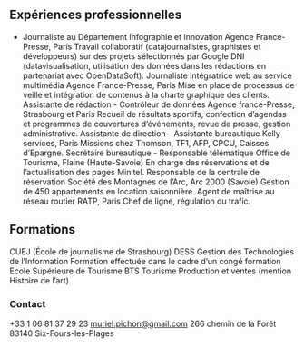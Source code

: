 ## Expériences professionnelles

- Journaliste au Département Infographie et Innovation
Agence France-Presse, Paris
Travail collaboratif (datajournalistes, graphistes et développeurs) sur des projets sélectionnés par Google DNI (datavisualisation, utilisation des données dans les rédactions en partenariat avec OpenDataSoft).
Journaliste intégratrice web au service multimédia
Agence France-Presse, Paris
Mise en place de processus de veille et intégration de contenus à la charte graphique des clients.
Assistante de rédaction - Contrôleur de données
Agence france-Presse, Strasbourg et Paris
Recueil de résultats sportifs, confection d’agendas et programmes de couvertures d’événements, revue de presse, gestion administrative.
Assistante de direction - Assistante bureautique
Kelly services, Paris
Missions chez Thomson, TF1, AFP, CPCU, Caisses d’Epargne.
Secrétaire bureautique - Responsable télématique
Office de Tourisme, Flaine (Haute-Savoie)
En charge des réservations et de l’actualisation des pages Minitel. 
Responsable de la centrale de réservation
Société des Montagnes de l’Arc, Arc 2000 (Savoie)
Gestion de 450 appartements en location saisonnière.
Agent de maîtrise au réseau routier
RATP, Paris
Chef de ligne, régulation du trafic.


## Formations

 CUEJ (École de journalisme de Strasbourg)
DESS Gestion des Technologies de l’Information
Formation effectuée dans le cadre d’un congé formation
Ecole Supérieure de Tourisme
BTS Tourisme Production et ventes (mention Histoire de l’art)

### Contact

+33 1 06 81 37 29 23
muriel.pichon@gmail.com
266 chemin de la Forêt
83140 Six-Fours-les-Plages
